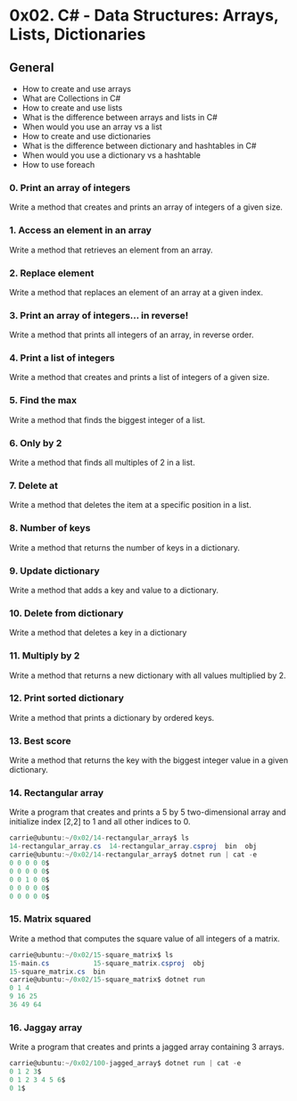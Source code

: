 # 0x02. C# - Data Structures: Arrays, Lists, Dictionaries


## General

- How to create and use arrays
- What are Collections in C#
- How to create and use lists
- What is the difference between arrays and lists in C#
- When would you use an array vs a list
- How to create and use dictionaries
- What is the difference between dictionary and hashtables in C#
- When would you use a dictionary vs a hashtable
- How to use foreach

### 0. Print an array of integers
Write a method that creates and prints an array of integers of a given size.


### 1. Access an element in an array
Write a method that retrieves an element from an array.


### 2. Replace element
Write a method that replaces an element of an array at a given index.


### 3. Print an array of integers... in reverse!
Write a method that prints all integers of an array, in reverse order.


### 4. Print a list of integers 
Write a method that creates and prints a list of integers of a given size.


### 5. Find the max 
Write a method that finds the biggest integer of a list.


### 6. Only by 2
Write a method that finds all multiples of 2 in a list.


### 7. Delete at
Write a method that deletes the item at a specific position in a list.


### 8. Number of keys
Write a method that returns the number of keys in a dictionary.

### 9. Update dictionary 
Write a method that adds a key and value to a dictionary.

### 10. Delete from dictionary 
Write a method that deletes a key in a dictionary

### 11. Multiply by 2 
Write a method that returns a new dictionary with all values multiplied by 2.


### 12. Print sorted dictionary 
Write a method that prints a dictionary by ordered keys.

### 13. Best score
Write a method that returns the key with the biggest integer value in a given dictionary.

### 14. Rectangular array
Write a program that creates and prints a 5 by 5 two-dimensional array and initialize index [2,2] to 1 and all other indices to 0.

```c#
carrie@ubuntu:~/0x02/14-rectangular_array$ ls
14-rectangular_array.cs  14-rectangular_array.csproj  bin  obj
carrie@ubuntu:~/0x02/14-rectangular_array$ dotnet run | cat -e
0 0 0 0 0$
0 0 0 0 0$
0 0 1 0 0$
0 0 0 0 0$
0 0 0 0 0$
```
### 15. Matrix squared 
Write a method that computes the square value of all integers of a matrix.

```c#
carrie@ubuntu:~/0x02/15-square_matrix$ ls
15-main.cs           15-square_matrix.csproj  obj
15-square_matrix.cs  bin
carrie@ubuntu:~/0x02/15-square_matrix$ dotnet run
0 1 4
9 16 25
36 49 64
```

### 16. Jaggay array 
Write a program that creates and prints a jagged array containing 3 arrays.

```c#
carrie@ubuntu:~/0x02/100-jagged_array$ dotnet run | cat -e
0 1 2 3$
0 1 2 3 4 5 6$
0 1$
```
